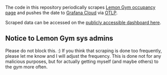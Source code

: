 The code in this repository periodically scrapes [Lemon Gym occupancy page][] and pushes the date to [Grafana Cloud][] via [OTLP][].

Scraped data can be accessed on the [publicly accessible dashboard here][].

[lemon gym occupancy page]: https://www.lemongym.lt/klubu-uzimtumas/
[Grafana Cloud]: https://grafana.com/products/cloud/
[OTLP]: https://grafana.com/docs/grafana-cloud/send-data/otlp/
[publicly accessible dashboard here]: https://dvim.grafana.net/public-dashboards/f86b6ec8bfea4dee8d3149b9857a5b1c?from=now-1h&to=now&timezone=browser

## Notice to Lemon Gym sys admins

Please do not block this. :) If you think that scraping is done too frequently, please let me know and I will adjust the frequency. This is done not for any malicious purposes, but for actually getting myself (and maybe others) to the gym more often.
